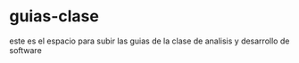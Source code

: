 # guias-clase
este es el espacio para subir las guias de la clase de analisis y desarrollo de software
